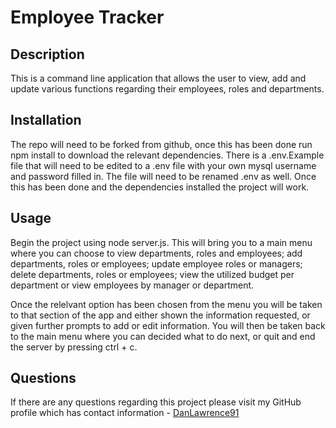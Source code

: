 # Employee Tracker

## Description

This is a command line application that allows the user to view, add and update various functions regarding their employees, roles and departments.

## Installation

The repo will need to be forked from github, once this has been done run npm install to download the relevant dependencies. There is a .env.Example file that will need to be edited to a .env file with your own mysql username and password filled in. The file will need to be renamed .env as well. Once this has been done and the dependencies installed the project will work.

## Usage

Begin the project using node server.js. This will bring you to a main menu where you can choose to view departments, roles and employees; add departments, roles or employees; update employee roles or managers; delete departments, roles or employees; view the utilized budget per department or view employees by manager or department.

Once the relelvant option has been chosen from the menu you will be taken to that section of the app and either shown the information requested, or given further prompts to add or edit information. You will then be taken back to the main menu where you can decided what to do next, or quit and end the server by pressing ctrl + c.

## Questions

If there are any questions regarding this project please visit my GitHub profile which has contact information - [DanLawrence91](https://github.com/DanLawrence91)
